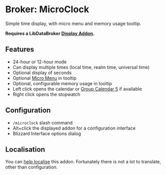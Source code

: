 Broker: MicroClock
==================

Simple time display, with micro menu and memory usage tooltip.

**Requires a LibDataBroker [Display Addon][].**

Features
--------

- 24-hour or 12-hour mode
- Can display multiple times (local time, realm time, universal time)
- Optional display of seconds
- Optional [Micro Menu][] in tooltip
- Optional, configurable memory usage in tooltip
- Left click opens the calendar or [Group Calendar 5][] if available
- Right click opens the stopwatch

Configuration
-------------

- `/microclock` slash command
- Alt+click the displayed addon for a configuration interface
- Blizzard Interface options dialog

Localisation
------------

You can [help localise][] this addon. Fortunately there is not a lot to
translate, other than configuration.

[help localise]: http://www.wowace.com/addons/broker_microclock/localization/
[Display Addon]: https://github.com/tekkub/libdatabroker-1-1/wiki/addons-using-ldb
[Group Calendar 5]: http://www.curse.com/addons/wow/group-calendar
[Micro Menu]: http://www.wowpedia.org/Micro_Menu
